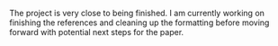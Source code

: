 The project is very close to being finished. I am currently working on finishing the references and cleaning up the formatting before moving forward with potential next steps for the paper.
